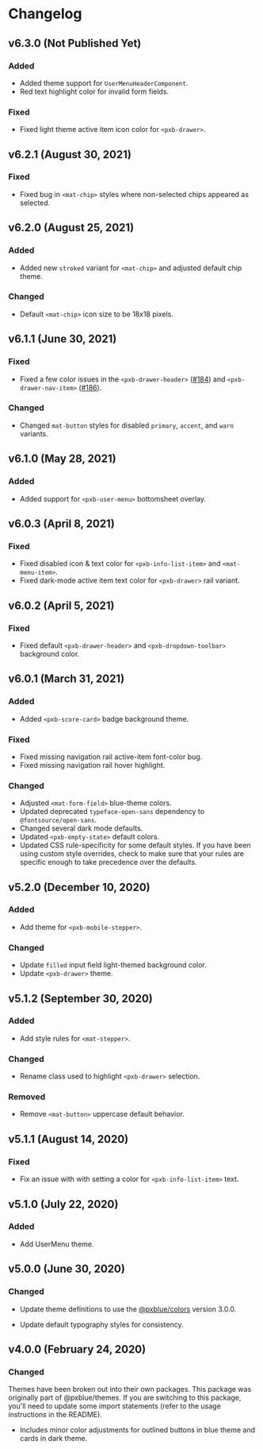 # Changelog

## v6.3.0 (Not Published Yet)

### Added

-  Added theme support for `UserMenuHeaderComponent`.
-  Red text highlight color for invalid form fields.

### Fixed

-  Fixed light theme active item icon color for `<pxb-drawer>`.

## v6.2.1 (August 30, 2021)

### Fixed

-  Fixed bug in `<mat-chip>` styles where non-selected chips appeared as selected.

## v6.2.0 (August 25, 2021)

### Added

-   Added new `stroked` variant for `<mat-chip>` and adjusted default chip theme.

### Changed

-   Default `<mat-chip>` icon size to be 18x18 pixels.

## v6.1.1 (June 30, 2021)

### Fixed

-   Fixed a few color issues in the `<pxb-drawer-header>` ([#184](https://github.com/pxblue/themes/issues/184)) and `<pxb-drawer-nav-item>` ([#186](https://github.com/pxblue/themes/issues/186)).

### Changed

-   Changed `mat-button` styles for disabled `primary`, `accent`, and `warn` variants.

## v6.1.0 (May 28, 2021)

### Added

-   Added support for `<pxb-user-menu>` bottomsheet overlay.

## v6.0.3 (April 8, 2021)

### Fixed

-   Fixed disabled icon & text color for `<pxb-info-list-item>` and `<mat-menu-item>`.
-   Fixed dark-mode active item text color for `<pxb-drawer>` rail variant.

## v6.0.2 (April 5, 2021)

### Fixed

-   Fixed default `<pxb-drawer-header>` and `<pxb-dropdown-toolbar>` background color.

## v6.0.1 (March 31, 2021)

### Added

-   Added `<pxb-score-card>` badge background theme.

### Fixed

-   Fixed missing navigation rail active-item font-color bug.
-   Fixed missing navigation rail hover highlight.

### Changed

-   Adjusted `<mat-form-field>` blue-theme colors.
-   Updated deprecated `typeface-open-sans` dependency to `@fontsource/open-sans`.
-   Changed several dark mode defaults.
-   Updated `<pxb-empty-state>` default colors.
-   Updated CSS rule-specificity for some default styles. If you have been using custom style overrides, check to make sure that your rules are specific enough to take precedence over the defaults.

## v5.2.0 (December 10, 2020)

### Added

-   Add theme for `<pxb-mobile-stepper>`.

### Changed

-   Update `filled` input field light-themed background color.
-   Update `<pxb-drawer>` theme.

## v5.1.2 (September 30, 2020)

### Added

-   Add style rules for `<mat-stepper>`.

### Changed

-   Rename class used to highlight `<pxb-drawer>` selection.

### Removed

-   Remove `<mat-button>` uppercase default behavior.

## v5.1.1 (August 14, 2020)

### Fixed

-   Fix an issue with with setting a color for `<pxb-info-list-item>` text.

## v5.1.0 (July 22, 2020)

### Added

-   Add UserMenu theme.

## v5.0.0 (June 30, 2020)

### Changed

-   Update theme definitions to use the [@pxblue/colors](https://www.npmjs.com/package/@pxblue/colors) version 3.0.0.
<!-- - Update color schemes to address accessibility concerns. -->
-   Update default typography styles for consistency.

## v4.0.0 (February 24, 2020)

### Changed

Themes have been broken out into their own packages. This package was originally part of @pxblue/themes. If you are switching to this package, you'll need to update some import statements (refer to the usage instructions in the README).

-   Includes minor color adjustments for outlined buttons in blue theme and cards in dark theme.
